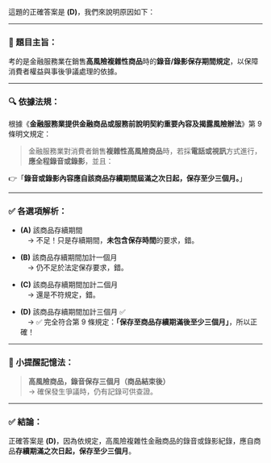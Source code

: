 這題的正確答案是 **(D)**，我們來說明原因如下：

---

### 📌 題目主旨：  
考的是金融服務業在銷售**高風險複雜性商品**時的**錄音/錄影保存期間規定**，以保障消費者權益與事後爭議處理的依據。

---

### 🔍 依據法規：  
根據《**金融服務業提供金融商品或服務前說明契約重要內容及揭露風險辦法**》第 9 條明文規定：

> 金融服務業對消費者銷售**複雜性高風險商品**時，若採**電話或視訊**方式進行，**應全程錄音或錄影**，並且：

👉「**錄音或錄影內容應自該商品存續期間屆滿之次日起，保存至少三個月。**」

---

### ✅ 各選項解析：

- **(A)** 該商品存續期間  
　→ 不足！只是存續期間，**未包含保存時間**的要求，錯。

- **(B)** 該商品存續期間加計一個月  
　→ 仍不足於法定保存要求，錯。

- **(C)** 該商品存續期間加計二個月  
　→ 還是不符規定，錯。

- **(D)** 該商品存續期間加計三個月 ✅  
　→ ✅ 完全符合第 9 條規定：**「保存至商品存續期滿後至少三個月」**，所以正確！

---

### 📝 小提醒記憶法：

> **高風險商品，錄音保存三個月（商品結束後）**  
→ 確保發生爭議時，仍有記錄可供查證。

---

### ✅ 結論：
正確答案是 **(D)**，因為依規定，高風險複雜性金融商品的錄音或錄影紀錄，應自商品**存續期滿之次日起，保存至少三個月**。